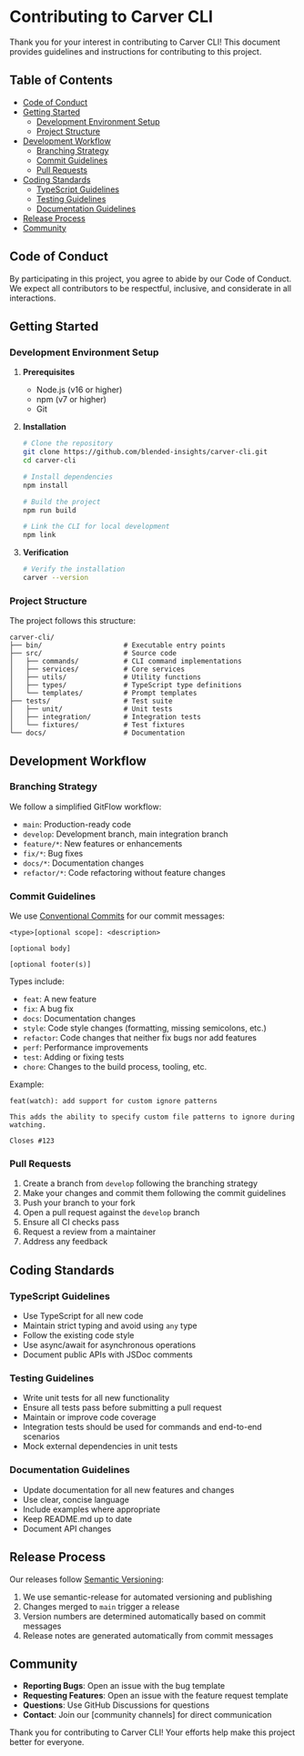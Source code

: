 # Contributing to Carver CLI

Thank you for your interest in contributing to Carver CLI! This document provides guidelines and instructions for contributing to this project.

## Table of Contents

- [Code of Conduct](#code-of-conduct)
- [Getting Started](#getting-started)
  - [Development Environment Setup](#development-environment-setup)
  - [Project Structure](#project-structure)
- [Development Workflow](#development-workflow)
  - [Branching Strategy](#branching-strategy)
  - [Commit Guidelines](#commit-guidelines)
  - [Pull Requests](#pull-requests)
- [Coding Standards](#coding-standards)
  - [TypeScript Guidelines](#typescript-guidelines)
  - [Testing Guidelines](#testing-guidelines)
  - [Documentation Guidelines](#documentation-guidelines)
- [Release Process](#release-process)
- [Community](#community)

## Code of Conduct

By participating in this project, you agree to abide by our Code of Conduct. We expect all contributors to be respectful, inclusive, and considerate in all interactions.

## Getting Started

### Development Environment Setup

1. **Prerequisites**

   - Node.js (v16 or higher)
   - npm (v7 or higher)
   - Git

2. **Installation**

   ```bash
   # Clone the repository
   git clone https://github.com/blended-insights/carver-cli.git
   cd carver-cli

   # Install dependencies
   npm install

   # Build the project
   npm run build

   # Link the CLI for local development
   npm link
   ```

3. **Verification**
   ```bash
   # Verify the installation
   carver --version
   ```

### Project Structure

The project follows this structure:

```
carver-cli/
├── bin/                    # Executable entry points
├── src/                    # Source code
│   ├── commands/           # CLI command implementations
│   ├── services/           # Core services
│   ├── utils/              # Utility functions
│   ├── types/              # TypeScript type definitions
│   └── templates/          # Prompt templates
├── tests/                  # Test suite
│   ├── unit/               # Unit tests
│   ├── integration/        # Integration tests
│   └── fixtures/           # Test fixtures
└── docs/                   # Documentation
```

## Development Workflow

### Branching Strategy

We follow a simplified GitFlow workflow:

- `main`: Production-ready code
- `develop`: Development branch, main integration branch
- `feature/*`: New features or enhancements
- `fix/*`: Bug fixes
- `docs/*`: Documentation changes
- `refactor/*`: Code refactoring without feature changes

### Commit Guidelines

We use [Conventional Commits](https://www.conventionalcommits.org/) for our commit messages:

```
<type>[optional scope]: <description>

[optional body]

[optional footer(s)]
```

Types include:

- `feat`: A new feature
- `fix`: A bug fix
- `docs`: Documentation changes
- `style`: Code style changes (formatting, missing semicolons, etc.)
- `refactor`: Code changes that neither fix bugs nor add features
- `perf`: Performance improvements
- `test`: Adding or fixing tests
- `chore`: Changes to the build process, tooling, etc.

Example:

```
feat(watch): add support for custom ignore patterns

This adds the ability to specify custom file patterns to ignore during watching.

Closes #123
```

### Pull Requests

1. Create a branch from `develop` following the branching strategy
2. Make your changes and commit them following the commit guidelines
3. Push your branch to your fork
4. Open a pull request against the `develop` branch
5. Ensure all CI checks pass
6. Request a review from a maintainer
7. Address any feedback

## Coding Standards

### TypeScript Guidelines

- Use TypeScript for all new code
- Maintain strict typing and avoid using `any` type
- Follow the existing code style
- Use async/await for asynchronous operations
- Document public APIs with JSDoc comments

### Testing Guidelines

- Write unit tests for all new functionality
- Ensure all tests pass before submitting a pull request
- Maintain or improve code coverage
- Integration tests should be used for commands and end-to-end scenarios
- Mock external dependencies in unit tests

### Documentation Guidelines

- Update documentation for all new features and changes
- Use clear, concise language
- Include examples where appropriate
- Keep README.md up to date
- Document API changes

## Release Process

Our releases follow [Semantic Versioning](https://semver.org/):

1. We use semantic-release for automated versioning and publishing
2. Changes merged to `main` trigger a release
3. Version numbers are determined automatically based on commit messages
4. Release notes are generated automatically from commit messages

## Community

- **Reporting Bugs**: Open an issue with the bug template
- **Requesting Features**: Open an issue with the feature request template
- **Questions**: Use GitHub Discussions for questions
- **Contact**: Join our [community channels] for direct communication

Thank you for contributing to Carver CLI! Your efforts help make this project better for everyone.
